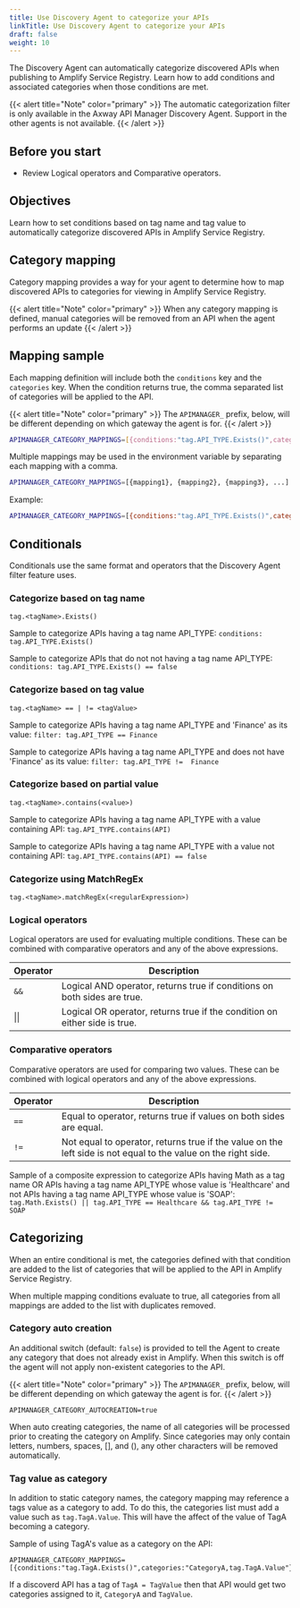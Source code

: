 ```yaml
---
title: Use Discovery Agent to categorize your APIs
linkTitle: Use Discovery Agent to categorize your APIs
draft: false
weight: 10
---
```

The Discovery Agent can automatically categorize discovered APIs when publishing to Amplify Service Registry. Learn how to add conditions and associated categories when those conditions are met.

{{< alert title="Note" color="primary" >}}
The automatic categorization filter is only available in the Axway API Manager Discovery Agent. Support in the other agents is not available.
{{< /alert >}}

## Before you start

* Review Logical operators and Comparative operators.

## Objectives

Learn how to set conditions based on tag name and tag value to automatically categorize discovered APIs in Amplify Service Registry.

## Category mapping

Category mapping provides a way for your agent to determine how to map discovered APIs to categories for viewing in Amplify Service Registry.

{{< alert title="Note" color="primary" >}}
When any category mapping is defined, manual categories will be removed from an API when the agent performs an update
{{< /alert >}}

## Mapping sample

Each mapping definition will include both the `conditions` key and the `categories` key.  When the condition returns true, the comma separated list of categories will be applied to the API.

{{< alert title="Note" color="primary" >}}
The `APIMANAGER_` prefix, below, will be different depending on which gateway the agent is for.
{{< /alert >}}

```bash
APIMANAGER_CATEGORY_MAPPINGS=[{conditions:"tag.API_TYPE.Exists()",categories:"CategoryA,CategoryB"}]
```

Multiple mappings may be used in the environment variable by separating each mapping with a comma.

```bash
APIMANAGER_CATEGORY_MAPPINGS=[{mapping1}, {mapping2}, {mapping3}, ...]
```

Example:

```bash
APIMANAGER_CATEGORY_MAPPINGS=[{conditions:"tag.API_TYPE.Exists()",categories:"CategoryA, CategoryB"}, {conditions:"tag.API_TYPE.Contains(\"API\")",categories:"API Category"}]
```

## Conditionals

Conditionals use the same format and operators that the Discovery Agent filter feature uses.

### Categorize based on tag name

```
tag.<tagName>.Exists()
```

Sample to categorize APIs having a tag name API_TYPE: ```conditions: tag.API_TYPE.Exists()```

Sample to categorize APIs that do not not having a tag name API_TYPE: ```conditions: tag.API_TYPE.Exists() == false```

### Categorize based on tag value

```
tag.<tagName> == | != <tagValue>
```

Sample to categorize APIs having a tag name API_TYPE and 'Finance' as its value: ```filter: tag.API_TYPE == Finance```

Sample to categorize APIs having a tag name API_TYPE and does not have 'Finance' as its value: ```filter: tag.API_TYPE !=  Finance```

### Categorize based on partial value

```
tag.<tagName>.contains(<value>)
```

Sample to categorize APIs having a tag name API_TYPE with a value containing API: ```tag.API_TYPE.contains(API)```

Sample to categorize APIs having a tag name API_TYPE with a value not containing API: ```tag.API_TYPE.contains(API) == false```

### Categorize using MatchRegEx

```
tag.<tagName>.matchRegEx(<regularExpression>)
```

### Logical operators

Logical operators are used for evaluating multiple conditions. These can be combined with comparative operators and any of the above expressions.

| Operator | Description                                                                |
|----------|----------------------------------------------------------------------------|
| `&&`     | Logical AND operator, returns true if conditions on both sides are true.   |
| \|\|     | Logical OR operator, returns true if the condition on either side is true. |

### Comparative operators

Comparative operators are used for comparing two values. These can be combined with logical operators and any of the above expressions.

| Operator | Description                                                                                                    |
|----------|----------------------------------------------------------------------------------------------------------------|
| `==`     | Equal to operator, returns true if values on both sides are equal.                                             |
| `!=`     | Not equal to operator, returns true if the value on the left side is not equal to the value on the right side. |

Sample of a composite expression to categorize APIs having Math as a tag name OR APIs having a tag name API_TYPE whose value is 'Healthcare' and not APIs having a tag name API_TYPE whose value is 'SOAP': ```tag.Math.Exists() || tag.API_TYPE == Healthcare && tag.API_TYPE != SOAP```

## Categorizing

When an entire conditional is met, the categories defined with that condition are added to the list of categories that will be applied to the API in Amplify Service Registry.

When multiple mapping conditions evaluate to true, all categories from all mappings are added to the list with duplicates removed.

### Category auto creation

An additional switch (default: `false`) is provided to tell the Agent to create any category that does not already exist in Amplify. When this switch is off the agent will not apply non-existent categories to the API.

{{< alert title="Note" color="primary" >}}
The `APIMANAGER_` prefix, below, will be different depending on which gateway the agent is for.
{{< /alert >}}

```
APIMANAGER_CATEGORY_AUTOCREATION=true
```

When auto creating categories, the name of all categories will be processed prior to creating the category on Amplify.  Since categories may only contain letters, numbers, spaces, [], and (), any other characters will be removed automatically.

### Tag value as category

In addition to static category names, the category mapping may reference a tags value as a category to add.  To do this, the categories list must add a value such as `tag.TagA.Value`.  This will have the affect of the value of TagA becoming a category.

Sample of using TagA's value as a category on the API:

```
APIMANAGER_CATEGORY_MAPPINGS=[{conditions:"tag.TagA.Exists()",categories:"CategoryA,tag.TagA.Value"}]
```

If a discoverd API has a tag of `TagA = TagValue` then that API would get two categories assigned to it, `CategoryA` and `TagValue`.
